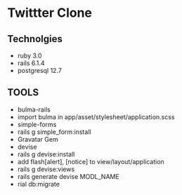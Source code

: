 # Twittter Clone 

## Technolgies 
 * ruby 3.0 
 * rails 6.1.4 
 * postgresql 12.7 

## TOOLS 
 * bulma-rails  
  * import bulma in app/asset/stylesheet/application.scss
 * simple-forms 
  * rails g simple_form:install 
 * Gravatar Gem 
 * devise 
  * rails g devise:install 
  * add flash[alert], [notice] to view/layout/application 
  * rails g devise:views 
  * rails generate devise MODL_NAME 
  * rial db:migrate 
  
# 